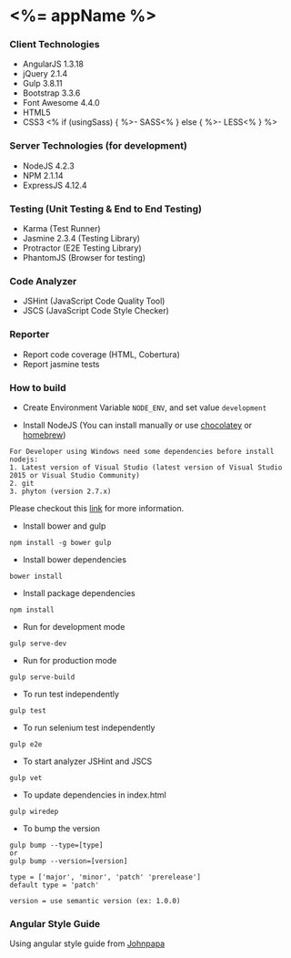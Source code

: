 # <%= appName %>

### Client Technologies
- AngularJS 1.3.18
- jQuery 2.1.4
- Gulp 3.8.11
- Bootstrap 3.3.6
- Font Awesome 4.4.0
- HTML5
- CSS3
<% if (usingSass) { %>- SASS<% } else { %>- LESS<% } %>

### Server Technologies (for development)
- NodeJS 4.2.3
- NPM 2.1.14
- ExpressJS 4.12.4

### Testing (Unit Testing & End to End Testing)
- Karma (Test Runner)
- Jasmine 2.3.4 (Testing Library)
- Protractor (E2E Testing Library)
- PhantomJS (Browser for testing)

### Code Analyzer
- JSHint (JavaScript Code Quality Tool)
- JSCS (JavaScript Code Style Checker)

### Reporter
- Report code coverage (HTML, Cobertura)
- Report jasmine tests

### How to build
- Create Environment Variable `NODE_ENV`, and set value `development`

- Install NodeJS (You can install manually or use [chocolatey](https://chocolatey.org/) or [homebrew](http://brew.sh/))

```
For Developer using Windows need some dependencies before install nodejs:
1. Latest version of Visual Studio (latest version of Visual Studio 2015 or Visual Studio Community)
2. git
3. phyton (version 2.7.x)
```
Please checkout this [link](http://www.johnpapa.net/tips-for-running-node-and-npm-on-windows/) for more information.

- Install bower and gulp

```
npm install -g bower gulp
```

- Install bower dependencies

```
bower install
```

- Install package dependencies

```
npm install
```

- Run for development mode

```
gulp serve-dev
```

- Run for production mode

```
gulp serve-build
```

- To run test independently

```
gulp test
```

- To run selenium test independently

```
gulp e2e
```

- To start analyzer JSHint and JSCS

```
gulp vet
```

- To update dependencies in index.html

```
gulp wiredep
```

- To bump the version

```
gulp bump --type=[type]
or
gulp bump --version=[version]
```

```
type = ['major', 'minor', 'patch' 'prerelease']
default type = 'patch'
```

```
version = use semantic version (ex: 1.0.0)
```


### Angular Style Guide
Using angular style guide from [Johnpapa](https://github.com/johnpapa/angular-styleguide)
